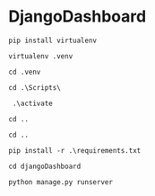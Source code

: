 # DjangoDashboard

```
pip install virtualenv
```
```
virtualenv .venv
```
```
cd .venv
```
```
cd .\Scripts\
```
```
 .\activate
```
```
cd ..
```
```
cd ..
```
```
pip install -r .\requirements.txt
```
```
cd djangoDashboard
```
```
python manage.py runserver
```